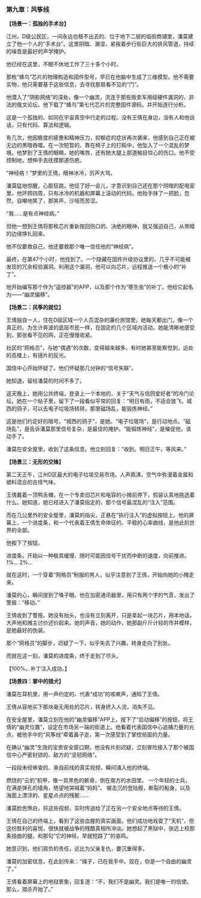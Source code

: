 ### **第九章：风筝线**

**【场景一：孤独的手术台】**

江州，D级公民区，一间永远也租不出去的、位于地下二层的临街商铺里，潘莫建立了他一个人的“手术台”。这里阴暗、潮湿，紧挨着步行街巨大的排风管道，持续的噪音是最好的声学掩护。

他已经在这里，不眠不休地工作了三十多个小时。

那枚“蜂鸟”芯片的物理构造和固件型号，早已在他脑中生成了三维模型。他不需要实物，他只需要基于这些信息，去寻找那扇看不见的“门”。

他潜入了“阴影网络”的深处，像一个幽灵，流连于那些贩卖军用级硬件漏洞的、非法的俄文论坛。他下载了“蜂鸟”第七代芯片的完整固件源码，并开始逐行分析。

这是一个孤独的、如同在宇宙真空中行走的过程。没有王倩在身边，没有人和他说话，只有代码、算法和逻辑。

有几次，他因极度的疲惫和精神压力，抑郁症的症状再次袭来，他感到自己正在被无边的黑暗吞噬。在一次短暂的、靠在椅子上的打盹中，他坠入了一个混乱的梦境。他梦到了王倩的眼睛，她的嘴唇，还有她大腿上那道触目惊心的伤口。他不受控制地，想伸手去抚摸那道伤疤。

“神经病！”梦里的王倩，眼神冰冷，厉声大骂。

潘莫猛地惊醒，心脏狂跳。他怔了好一会儿，才意识到自己还在那个阴暗的配电室里。他环顾四周，只有冰冷的机器和屏幕上滚动的代码。他抬手抹了一把脸，忽然，自嘲地笑了，那笑声，沙哑而苦涩。

“我……是有点神经病。”

但他一想到王倩将那枚芯片重新按回伤口的、决绝的眼神，就又强迫自己，从黑暗的边缘挣扎回来。

他不仅要救自己，他还要救那个唯一信任他的“神经病”。

最终，在第47个小时，他找到了。一个隐藏在固件升级协议里的、几乎不可能被发现的冗余校验漏洞。利用这个漏洞，他可以向芯片，远程推送一个极小的“补丁”。

他开始编写那个作为“遥控器”的APP，以及那个作为“寄生虫”的补丁。他给它起名为——“幽灵偏移”。

**【场景二：风筝的就位】**

王倩独自一人，住在D级区域一个人员混杂的廉价旅馆里。她每天都出门，像一个真正的、为生计奔波的底层市民一样，在固定的几个区域内活动。她能清晰地感受到，那张看不见的网，正在慢慢收紧。

社区的“网格员”，与她“偶遇”的次数，变得越来越多。有时她甚至能察觉到，远处的高楼上，有镜片的反光。

国信中心开始怀疑了。他们怀疑那几分钟的“信号失联”。

她知道，留给潘莫的时间不多了。

这天晚上，她用公共终端，登录上一个本地的、关于“天气与信鸽爱好者”的冷门论坛。她在一个帖子里，留下了一段看似平常的回复：“明日有雨，不适合放飞。城西的鸽子，可以去电子垃圾场转转，那里磁场乱，能锻炼神经。”

这是他们约定好的暗号。“城西的鸽子”，是她。“电子垃圾场”，是行动地点。“磁场乱”，是告诉潘莫那里信号复杂，是最佳的掩护。“能锻炼神经”，是催促他，该动手了。

潘莫在安全屋里，收到了这条信息。他立刻回复：“收到。明日正午，等风来。”

**【场景三：无形的交锋】**

第二天正午，江州D区最大的电子垃圾交易市场。人声鼎沸，空气中弥漫着金属和塑料混合的古怪气味。

王倩戴着一顶鸭舌帽，在一个专卖旧芯片和电容的小摊前停下，假装认真地挑选着什么。她知道，她已经进入了潘莫指定的、那个信号最混乱的“注入”范围。

而在几公里外的安全屋里，潘莫的指尖，正悬在“执行注入”的虚拟按钮上。他的屏幕上，一个进度条，和一个代表着王倩生命体征的、平稳的心率曲线，是他此刻世界的全部。

他按下了按钮。

进度条，开始以一种极其缓慢、随时可能因信号干扰而中断的速度，向前推进。1%... 2%...

就在这时，一个穿着“网格员”制服的男人，似乎注意到了王倩，开始向她的小摊走来。

潘莫的心，瞬间提到了嗓子眼。他在加密通讯器里，用只有两个字的气音，发出了警报：“移动。”

王倩收到了警报。她没有抬头，也没有立刻离开，只是拿起一块芯片，用本地话，大声地和摊主讨价还价起来。她的声音，她的动作，她那副斤斤计较的市井模样，是她最好的伪装。

那个“网格员”的脚步，迟疑了一下，似乎失去了兴趣，转身走向了别处。

而就在这一刻，潘莫的进度条，终于走到了尽头。

【100%。补丁注入成功。】

**【场景四：掌中的猎犬】**

潘莫在耳机里，用一声约定的、代表“成功”的咳嗽声，通知了王倩。

王倩从容地买下那块毫无用处的芯片，转身挤入人流，消失不见。

在安全屋里，潘莫立刻在他的“幽灵偏移”APP上，按下了“启动偏移”的按钮，将王倩的“幽灵位置”，设定在市场另一端的街道上。他看着代表国信中心追捕力量的光点，被他手中的“风筝线”牵着鼻子走，第一次感受到了掌控局面的力量。

在确认“幽灵”生效的宝贵安全窗口期，他没有片刻迟疑，立刻冒险接入了那个被国信中心严密封锁的、敌方的“坚韧网络”。

一段段未经审查的、来自前线的真实视频，瞬间涌入他的终端。

燃烧的“云豹”机甲，像一具黑色的骸骨，倒在南方的水田里。
一个年轻的士兵，在满是弹孔的墙角，绝望地哭喊着“妈妈”。
被击沉的登陆舰，断裂的船身，以及海面上漂浮的、星星点点的残骸……

潘莫脸色煞白，将这些视频，实时传送给了正在另一个安全地点等待的王倩。

王倩在自己的终端上，看到了这些血腥的真实画面。他们成功地戏耍了“天机”，但这份胜利的喜悦，很快就被战争的残酷真相所冲淡。她想起了黑狱中，张远上校那条扭曲的腿，和那句“它的神经，早就短路了”的哀鸣。

她意识到，他们肩负的责任，远比为父亲复仇，要沉重得多。

潘莫的加密信息，在此刻传来：“绳子，已在我手中。现在，你是一个自由的幽灵了。”

王倩看着屏幕上的地狱景象，回复道：“不，我们不是幽灵。我们是唯一的信使。那么，猎杀开始了。”